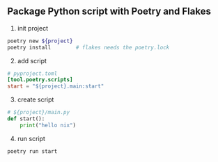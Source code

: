 ## Package Python script with Poetry and Flakes

1. init project

````bash
poetry new ${project}
poetry install        # flakes needs the poetry.lock
````
2. add script

````toml
# pyproject.toml
[tool.poetry.scripts]
start = "${project}.main:start"
````

3. create script

````python
# ${project}/main.py
def start():
    print("hello nix")
````

4. run script

````bash
poetry run start
````
